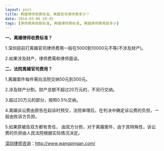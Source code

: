 ```yaml
---
layout: post
title: 离婚律师收费标准，离婚官司律师费多少？
date: 2014-03-06 19:45
tags: [律师费用收取标准, 离婚律师费标准, 离婚律师费用是多少]
---
```

<strong>一、离婚律师收费标准？</strong>

1.深圳目前打离婚官司律师费用一般在5000到10000元不等(不涉及财产)。

2.如果涉及财产，律师费需和律师面谈。

<strong>二、法院离婚官司费用？</strong>

1.离婚案件每件需向法院交纳50元到300元。

2.涉及财产分割，财产总额不超过20万元的，不另行交纳。

3.超过20万元的部分，按照0.5％交纳。

4.离婚诉讼费由原告在起诉时预交，法院审理后，在判决中确定诉讼费的负担，一般由败诉方负担。

5.如果原被告双方都有责任， 由双方分担，对于离婚案件，由于其特殊性，诉讼费的负担由人民法院根据实际情况决定。

<a href="http://www.wangpingan.com/">深圳律师咨询</a>：<a href="http://www.wangpingan.com/">http://www.wangpingan.com/</a>

